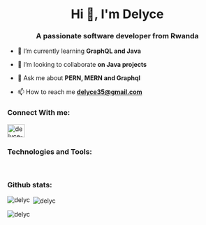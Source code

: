  <h1 align="center">Hi 👋, I'm Delyce</h1>
<h3 align="center">A passionate software developer from Rwanda</h3>

- 🌱 I’m currently learning **GraphQL and Java**

- 👯 I’m looking to collaborate **on Java projects**

- 💬 Ask me about **PERN, MERN and Graphql**

- 📫 How to reach me **delyce35@gmail.com** 


</p>

<h3 align="left">Connect With me:</h3>
<a href="https://linkedin.com/in/delyce-twizeyimana" target="blank"><img align="center" src="https://raw.githubusercontent.com/rahuldkjain/github-profile-readme-generator/master/src/images/icons/Social/linked-in-alt.svg" alt="delyce-twizeyimana" height="30" width="40" /></a>


<h3 align="left">Technologies and Tools:</h3>
<p align="left">
    <img src="	https://img.shields.io/badge/React-20232A?style=for-the-badge&logo=react&logoColor=61DAFB" alt="" />
    <img src="https://img.shields.io/badge/JavaScript-323330?style=for-the-badge&logo=javascript&logoColor=F7DF1E" alt="" />
    <img src="https://img.shields.io/badge/Node.js-339933?style=for-the-badge&logo=nodedotjs&logoColor=white" alt="" />
    <img src="https://img.shields.io/badge/nuxt.js-00C58E?style=for-the-badge&logo=nuxtdotjs&logoColor=white" alt="" />
    <img src="https://img.shields.io/badge/GraphQl-E10098?style=for-the-badge&logo=graphql&logoColor=white" alt="" />
    <img src="https://img.shields.io/badge/Apollo%20GraphQL-311C87?&style=for-the-badge&logo=Apollo%20GraphQL&logoColor=white" alt="" />
    <img src="https://img.shields.io/badge/next.js-000000?style=for-the-badge&logo=nextdotjs&logoColor=white" alt="" />
    <img src="https://img.shields.io/badge/Docker-2CA5E0?style=for-the-badge&logo=docker&logoColor=white" alt="" />
    <img src="https://img.shields.io/badge/chai-A30701?style=for-the-badge&logo=chai&logoColor=white" alt="" />
    <img src="https://img.shields.io/badge/Babel-F9DC3E?style=for-the-badge&logo=babel&logoColor=white" alt="" />
    <img src="https://img.shields.io/badge/Express.js-000000?style=for-the-badge&logo=express&logoColor=white" alt="" />
    <img src="https://img.shields.io/badge/Jest-C21325?style=for-the-badge&logo=jest&logoColor=white" alt="" />
    <img src="https://img.shields.io/badge/GitHub%20Pages-222222?style=for-the-badge&logo=GitHub%20Pages&logoColor=white" alt="" />
    <img src="	https://img.shields.io/badge/Mocha-8D6748?style=for-the-badge&logo=Mocha&logoColor=white" alt="" />
    <img src="https://img.shields.io/badge/Material%20UI-007FFF?style=for-the-badge&logo=mui&logoColor=white" alt="" />
    <img src="https://img.shields.io/badge/Markdown-000000?style=for-the-badge&logo=markdown&logoColor=white" alt="" />
    <img src="https://img.shields.io/badge/Postman-FF6C37?style=for-the-badge&logo=Postman&logoColor=white" alt="" />
    <img src="https://img.shields.io/badge/Redux-593D88?style=for-the-badge&logo=redux&logoColor=white" alt="" />
    <img src="https://img.shields.io/badge/Socket.io-010101?&style=for-the-badge&logo=Socket.io&logoColor=white" alt="" />
    <img src="https://img.shields.io/badge/strapi-2e7eea?style=for-the-badge&logo=strapi&logoColor=white" alt="" />
    <img src="https://img.shields.io/badge/Swagger-85EA2D?style=for-the-badge&logo=Swagger&logoColor=white" alt="" />
    <img src="https://img.shields.io/badge/Tailwind_CSS-38B2AC?style=for-the-badge&logo=tailwind-css&logoColor=white" alt="" />
 

<img src="	https://img.shields.io/badge/PostgreSQL-316192?style=for-the-badge&logo=postgresql&logoColor=white" alt="" />
<img src="https://img.shields.io/badge/MySQL-005C84?style=for-the-badge&logo=mysql&logoColor=white" alt="" />
<img src="	https://img.shields.io/badge/MongoDB-4EA94B?style=for-the-badge&logo=mongodb&logoColor=white" alt="" />
<img src="https://img.shields.io/badge/GitHub_Actions-2088FF?style=for-the-badge&logo=github-actions&logoColor=white" alt="" />



<h3 align="left">Github stats:</h3>
<p><img align="left" src="https://github-readme-stats.vercel.app/api/top-langs?username=delyc&show_icons=true&locale=en&layout=compact" alt="delyc" /></p>

<p>&nbsp;<img align="center" src="https://github-readme-stats.vercel.app/api?username=delyc&show_icons=true&locale=en" alt="delyc" /></p>

<p><img align="center" src="https://github-readme-streak-stats.herokuapp.com/?user=delyc&" alt="delyc" /></p>
